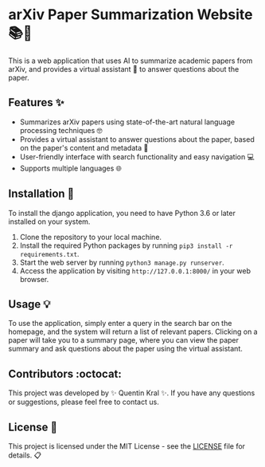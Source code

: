 # arXiv Paper Summarization Website :books::robot:

This is a web application that uses AI to summarize academic papers from arXiv, and provides a virtual assistant :robot: to answer questions about the paper. 

## Features :sparkles:

- Summarizes arXiv papers using state-of-the-art natural language processing techniques :nerd_face:
- Provides a virtual assistant to answer questions about the paper, based on the paper's content and metadata :robot:
- User-friendly interface with search functionality and easy navigation :computer:
- Supports multiple languages :globe_with_meridians:

## Installation :floppy_disk:

To install the django application, you need to have Python 3.6 or later installed on your system. 

1. Clone the repository to your local machine.
2. Install the required Python packages by running `pip3 install -r requirements.txt`.
3. Start the web server by running `python3 manage.py runserver`.
4. Access the application by visiting `http://127.0.0.1:8000/` in your web browser.

## Usage :bulb:

To use the application, simply enter a query in the search bar on the homepage, and the system will return a list of relevant papers. Clicking on a paper will take you to a summary page, where you can view the paper summary and ask questions about the paper using the virtual assistant.

## Contributors :octocat:

This project was developed by :sparkles: Quentin Kral :sparkles:. If you have any questions or suggestions, please feel free to contact us.

## License :page_with_curl:

This project is licensed under the MIT License - see the [LICENSE](LICENSE) file for details. :clipboard:
